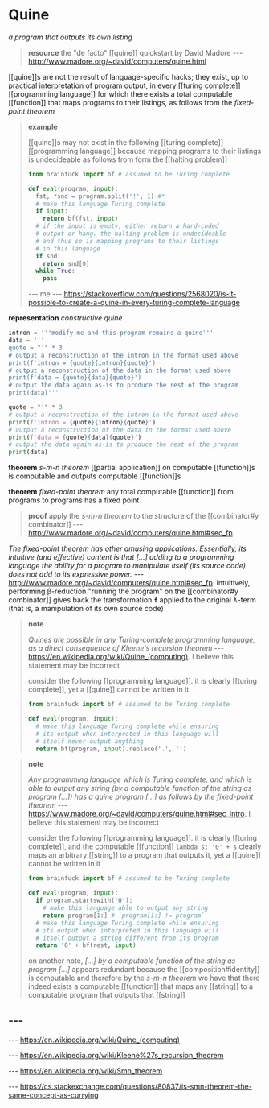 # Quine

_a program that outputs its own listing_

> **resource** the "de facto" [[quine]] quickstart by David Madore --- <http://www.madore.org/~david/computers/quine.html>

[[quine]]s are not the result of language-specific hacks; they exist, up to practical interpretation of program output, in every [[turing complete]] [[programming language]] for which there exists a total computable [[function]] that maps programs to their listings, as follows from the _fixed-point theorem_

> **example**
>
> [[quine]]s may not exist in the following [[turing complete]] [[programming language]] because mapping programs to their listings is undecideable as follows from form the [[halting problem]]
>
> ```python
> from brainfuck import bf # assumed to be Turing complete
>
> def eval(program, input):
>   fst, *snd = program.split('!', 1) #*
>   # make this language Turing complete
>   if input:
>     return bf(fst, input)
>   # if the input is empty, either return a hard-coded
>   # output or hang. the halting problem is undecideable
>   # and thus so is mapping programs to their listings
>   # in this language
>   if snd:
>     return snd[0]
>   while True:
>     pass
> ```
>
> --- me --- <https://stackoverflow.com/questions/2568020/is-it-possible-to-create-a-quine-in-every-turing-complete-language>

**representation** _constructive quine_

```python
intron = '''modify me and this program remains a quine'''
data = '''
quote = "'" * 3
# output a reconstruction of the intron in the format used above
print(f'intron = {quote}{intron}{quote}')
# output a reconstruction of the data in the format used above
print(f'data = {quote}{data}{quote}')
# output the data again as-is to produce the rest of the program
print(data)'''

quote = "'" * 3
# output a reconstruction of the intron in the format used above
print(f'intron = {quote}{intron}{quote}')
# output a reconstruction of the data in the format used above
print(f'data = {quote}{data}{quote}')
# output the data again as-is to produce the rest of the program
print(data)
```

**theorem** _s-m-n theorem_ [[partial application]] on computable [[function]]s is computable and outputs computable [[function]]s

**theorem** _fixed-point theorem_ any total computable [[function]] from programs to programs has a fixed point

> **proof** apply the _s-m-n theorem_ to the structure of the [[combinator#y combinator]] --- <http://www.madore.org/~david/computers/quine.html#sec_fp>.

_The fixed-point theorem has other amusing applications. Essentially, its intuitive (and effective) content is that [...] adding to a programming language the ability for a program to manipulate itself (its source code) does not add to its expressive power._ --- <http://www.madore.org/~david/computers/quine.html#sec_fp>. intuitively, performing β-reduction "running the program" on the [[combinator#y combinator]] gives back the transformation **`f`** applied to the original &lambda;-term (that is, a manipulation of its own source code)

> **note**
>
> _Quines are possible in any Turing-complete programming language, as a direct consequence of Kleene's recursion theorem_ --- <https://en.wikipedia.org/wiki/Quine_(computing)>. I believe this statement may be incorrect
>
> consider the following [[programming language]]. it is clearly [[turing complete]], yet a [[quine]] cannot be written in it
>
> ```python
> from brainfuck import bf # assumed to be Turing complete
>
> def eval(program, input):
>   # make this language Turing complete while ensuring
>   # its output when interpreted in this language will
>   # itself never output anything
>   return bf(program, input).replace('.', '')
> ```

> **note**
>
> _Any programming language which is Turing complete, and which is able to output any string (by a computable function of the string as program [...]) has a quine program [...] as follows by the fixed-point theorem_ --- <https://www.madore.org/~david/computers/quine.html#sec_intro>. I believe this statement may be incorrect
>
> consider the following [[programming language]]. it is clearly [[turing complete]], and the computable [[function]] `lambda s: '0' + s` clearly maps an arbitrary [[string]] to a program that outputs it, yet a [[quine]] cannot be written in it
>
> ```python
> from brainfuck import bf # assumed to be Turing complete
>
> def eval(program, input):
>   if program.startswith('0'):
>     # make this language able to output any string
>     return program[1:] # `program[1:] != program`
>   # make this language Turing complete while ensuring
>   # its output when interpreted in this language will
>   # itself output a string different from its program
>   return '0' + bf(rest, input)
> ```
>
> on another note, _[...] by a computable function of the string as program [...]_ appears redundant because the [[composition#identity]] is computable and therefore by the _s-m-n theorem_ we have that there indeed exists a computable [[function]] that maps any [[string]] to a computable program that outputs that [[string]]

## ---

--- <https://en.wikipedia.org/wiki/Quine_(computing)>

--- <https://en.wikipedia.org/wiki/Kleene%27s_recursion_theorem>

--- <https://en.wikipedia.org/wiki/Smn_theorem>

--- <https://cs.stackexchange.com/questions/80837/is-smn-theorem-the-same-concept-as-currying>
